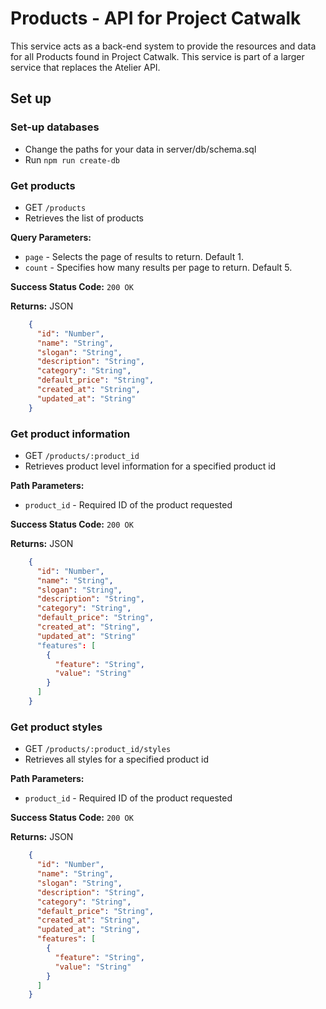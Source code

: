# Products - API for Project Catwalk
This service acts as a back-end system to provide the resources and data for all Products found in Project Catwalk. This service is part of a larger service that replaces the Atelier API.

## Set up
### Set-up databases
  * Change the paths for your data in server/db/schema.sql
  * Run `npm run create-db`

### Get products
  * GET `/products`
  * Retrieves the list of products

**Query Parameters:**
  * `page` - Selects the page of results to return. Default 1.
  * `count` - Specifies how many results per page to return. Default 5.

**Success Status Code:** `200 OK`

**Returns:** JSON

```json
    {
      "id": "Number",
      "name": "String",
      "slogan": "String",
      "description": "String",
      "category": "String",
      "default_price": "String",
      "created_at": "String",
      "updated_at": "String"
    }
```

### Get product information
  * GET `/products/:product_id`
  * Retrieves product level information for a specified product id

**Path Parameters:**
  * `product_id` - Required ID of the product requested

**Success Status Code:** `200 OK`

**Returns:** JSON

```json
    {
      "id": "Number",
      "name": "String",
      "slogan": "String",
      "description": "String",
      "category": "String",
      "default_price": "String",
      "created_at": "String",
      "updated_at": "String"
      "features": [
        {
          "feature": "String",
          "value": "String"
        }
      ]
    }
```

### Get product styles
  * GET `/products/:product_id/styles`
  * Retrieves all styles for a specified product id

**Path Parameters:**
  * `product_id` - Required ID of the product requested

**Success Status Code:** `200 OK`

**Returns:** JSON

```json
    {
      "id": "Number",
      "name": "String",
      "slogan": "String",
      "description": "String",
      "category": "String",
      "default_price": "String",
      "created_at": "String",
      "updated_at": "String",
      "features": [
        {
          "feature": "String",
          "value": "String"
        }
      ]
    }
```